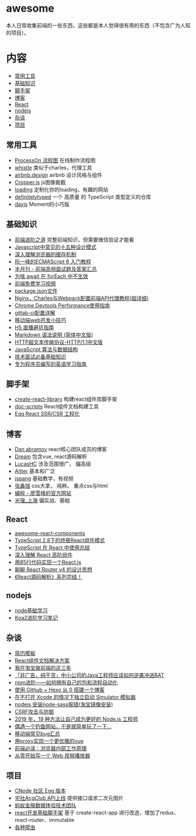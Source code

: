 # awesome

本人日常收集前端的一些东西，这些都是本人觉得很有用的东西（不包含广为人知的项目）。

# 内容

- [常用工具](#常用工具)
- [基础知识](#基础知识)
- [脚手架](#脚手架)
- [博客](#博客)
- [React](#React)
- [nodejs](#nodejs)
- [杂谈](#杂谈)
- [项目](#项目)

## 常用工具

- [ProcessOn 流程图](https://www.processon.com/) 在线制作流程图
- [whistle](https://github.com/avwo/whistle) 类似于charles，代理工具
- [airbnb.design](https://airbnb.design/our-projects/) airbnb 设计风格与组件
- [Cropper.js](https://github.com/fengyuanchen/cropperjs) js图像裁截
- [loading](https://loading.io/) 定制化你的loading，有趣的网站
- [definitelytyped](http://definitelytyped.org/) 一个 高质量 的 TypeScript 类型定义的仓库
- [dayjs](https://github.com/iamkun/dayjs) Moment的小巧版

## 基础知识

- [前端进阶之道](https://yuchengkai.cn/docs/frontend/#typeof) 完整前端知识，但需要微信验证才能看
- [Javascript中常见的十五种设计模式](https://www.cnblogs.com/imwtr/p/9451129.html)
- [深入理解浏览器的缓存机制](https://www.jianshu.com/p/54cc04190252)
- [阮一峰的ECMAScript 6 入门教程](https://es6.ruanyifeng.com/)
- [半月刊 - 前端高频面试题及答案汇总](https://www.muyiy.cn/) 
- [为啥 await 在 forEach 中不生效](https://github.com/KieSun/Dream/issues/17)
- [前端免费学习视频](https://jspang.com/)
- [package.json文件](https://javascript.ruanyifeng.com/nodejs/packagejson.html)
- [Nginx，Charles与Webpack配置前端API代理教程(超详细)](https://juejin.im/post/5bb0e6b55188255c6e707237)
- [Chrome Devtools Performance使用指南](https://segmentfault.com/a/1190000011516068)
- [gitlab-ci配置详解](https://segmentfault.com/a/1190000011881435)
- [移动端web开发小技巧](http://liujinkai.com/2015/06/06/mobile-web-skill/)
- [H5 直播避坑指南](https://zhuanlan.zhihu.com/p/27690199)
- [Markdown 语法说明 (简体中文版)](https://www.appinn.com/markdown/)
- [HTTP超文本传输协议-HTTP/1.1中文版](https://www.cnblogs.com/cxd4321/p/3504632.html)
- [JavaScript 算法与数据结构](https://github.com/trekhleb/javascript-algorithms/blob/master/README.zh-CN.md)
- [技术面试必备基础知识](https://github.com/CyC2018/CS-Notes)
- [专为程序员编写的英语学习指南](https://github.com/yujiangshui/A-Programmers-Guide-to-English)

## 脚手架

- [create-react-library](https://github.com/transitive-bullshit/create-react-library) 构建react组件库脚手架
- [doc-scripts](https://github.com/janryWang/doc-scripts) React组件文档构建工具
- [Egg React SSR/CSR 工程化](https://www.yuque.com/easy-team/egg-react)

## 博客

- [Dan abramov](https://overreacted.io/) react核心团队成员的博客
- [Dream](https://github.com/KieSun/Dream) 包含vue, react源码解析
- [LucasHC](https://www.jianshu.com/u/452568260db5) 涉及范围很广， 偏高级
- [Aitter](http://coderlt.coding.me/page/2/) 基本和广泛
- [jspang](https://jspang.com/) 基础教学，有视频
- [张鑫旭](https://www.zhangxinxu.com/) css大拿， 纯粹。 重点css与html
- [编程 - 廖雪峰的官方网站](https://www.liaoxuefeng.com/)
- [光强_上海](https://www.jianshu.com/u/023338566ca5) 偏实战、基础

## React

- [awesome-react-components](https://github.com/brillout/awesome-react-components)
- [TypeScript 2.8下的终极React组件模式](https://juejin.im/post/5b07caf16fb9a07aa83f2977)
- [TypeScript 在 React 中使用总结](https://juejin.im/post/5bab4d59f265da0aec22629b)
- [深入理解 React 高阶组件](https://www.jianshu.com/p/0aae7d4d9bc1)
- [用85行代码实现一个React.js](https://juejin.im/post/5ba906eae51d450e78261dbb)
- [聊聊 React Router v4 的设计思想](https://www.jianshu.com/p/e27cec8754ad)
- [《React源码解析》系列完结！](https://juejin.im/post/5a84682ef265da4e83266cc4)

## nodejs

- [node基础学习](https://github.com/chyingp/nodejs-learning-guide)
- [Koa2进阶学习笔记](https://chenshenhai.github.io/koa2-note/)

## 杂谈

- [简历模板](https://github.com/geekcompany/ResumeSample)
- [React组件文档解决方案](https://zhuanlan.zhihu.com/p/53567112)
- [我在淘宝做前端的这三年](https://juejin.im/post/5c74d4b9e51d4512c37ea03b)
- [「非广告，纯干货」中小公司的Java工程师应该如何逆袭冲进BAT](https://www.toutiao.com/i6649772733406118413/)
- [npm进阶——如何拥有自己的包和流程自动化](https://juejin.im/post/5d8d679ef265da5b6a1688c2)
- [使用 Github + Hexo 从 0 搭建一个博客](https://juejin.im/post/5dc7ea17518825607c0de8a7)
- [在不打开 Xcode 的情况下独立启动 Simulator 模拟器](https://zixizixi.cn/not-open-xcode-standalone-simulator)
- [nodejs 安装node-sass报错(淘宝镜像安装)](https://segmentfault.com/q/1010000006098542/a-1020000006099451)
- [CSRF攻击与防御](https://blog.csdn.net/stpeace/article/details/53512283)
- [2019 年，19 种方法让自己成为更好的 Node.js 工程师](https://juejin.im/post/5c222a0c6fb9a04a0604e628)
- [偶遇一个钓鱼网站，于是就简单玩了一下...](https://juejin.im/entry/59a2a570f265da246e6e0906)
- [移动端常见bug汇总](https://juejin.im/post/5af918636fb9a07ac5603ecb)
- [用proxy实现一个更优雅的vue](https://juejin.im/post/5b239018e51d4558dc4aad4f)
- [前端必读：浏览器内部工作原理](https://www.cnblogs.com/rainy-shurun/p/5603686.html)
- [从零开始写一个 Web 视频播放器](https://juejin.im/entry/5a5c16716fb9a01cbf385247)

## 项目

- [CNode 社区 Egg 版本](https://github.com/cnodejs/egg-cnode)
- [宅社AcgClub API上线](https://juejin.im/post/5bae4f6ae51d450e664b633e) 提供接口请求二次元图片
- [蚂蚁金服数据体验技术团队](https://github.com/ProtoTeam)
- [react开发基础脚手架](https://github.com/react-love/react-latest-framework) 基于 create-react-app 进行改造，增加了redux、react-router、immutable
- [各种爬虫](https://github.com/facert/awesome-spider)
